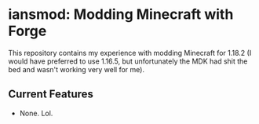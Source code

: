 # iansmod: Modding Minecraft with Forge

This repository contains my experience with modding Minecraft for 1.18.2 (I would have preferred to use 1.16.5,
but unfortunately the MDK had shit the bed and wasn't working very well for me).

## Current Features

* None. Lol.
